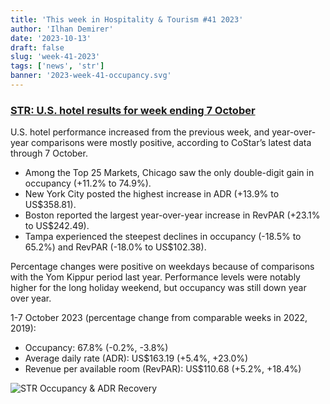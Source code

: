 ```yaml
---
title: 'This week in Hospitality & Tourism #41 2023'
author: 'Ilhan Demirer'
date: '2023-10-13'
draft: false
slug: 'week-41-2023'
tags: ['news', 'str']
banner: '2023-week-41-occupancy.svg'
---
```


### [STR: U.S. hotel results for week ending 7 October](https://str.com/press-release/us-hotel-results-week-ending-7-october)

U.S. hotel performance increased from the previous week, and year-over-year comparisons were mostly positive, according to CoStar’s latest data through 7 October.

- Among the Top 25 Markets, Chicago saw the only double-digit gain in occupancy (+11.2% to 74.9%).
- New York City posted the highest increase in ADR (+13.9% to US$358.81).
- Boston reported the largest year-over-year increase in RevPAR (+23.1% to US$242.49).
- Tampa experienced the steepest declines in occupancy (-18.5% to 65.2%) and RevPAR (-18.0% to US$102.38).

Percentage changes were positive on weekdays because of comparisons with the Yom Kippur period last year. Performance levels were notably higher for the long holiday weekend, but occupancy was still down year over year.

1-7 October 2023 (percentage change from comparable weeks in 2022, 2019):

- Occupancy: 67.8% (-0.2%, -3.8%)
- Average daily rate (ADR): US$163.19 (+5.4%, +23.0%)
- Revenue per available room (RevPAR): US$110.68 (+5.2%, +18.4%)

![STR Occupancy & ADR Recovery](/images/blogimages/2023-week-41-occupancy.svg)
